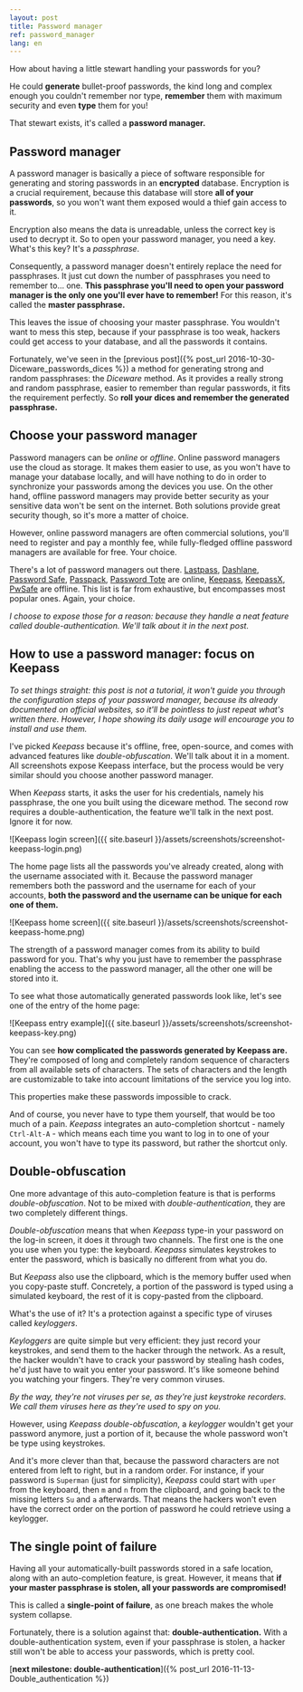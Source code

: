 ```yaml
---
layout: post
title: Password manager
ref: password_manager
lang: en
---
```


How about having a little stewart handling your passwords for you?

He could **generate** bullet-proof passwords, the kind long and complex enough you couldn't remember nor type, **remember** them with maximum security and even **type** them for you!

That stewart exists, it's called a **password manager.**

## Password manager

A password manager is basically a piece of software responsible for generating and storing passwords in an **encrypted** database. Encryption is a crucial requirement, because this database will store **all of your passwords**, so you won't want them exposed would a thief gain access to it.

Encryption also means the data is unreadable, unless the correct key is used to decrypt it. So to open your password manager, you need a key. What's this key? It's a *passphrase*.

Consequently, a password manager doesn't entirely replace the need for passphrases. It just cut down the number of passphrases you need to remember to... one. **This passphrase you'll need to open your password manager is the only one you'll ever have to remember!** For this reason, it's called the **master passphrase.**

This leaves the issue of choosing your master passphrase. You wouldn't want to mess this step, because if your passphrase is too weak, hackers could get access to your database, and all the passwords it contains.

Fortunately, we've seen in the [previous post]({% post_url 2016-10-30-Diceware_passwords_dices %}) a method for generating strong and random passphrases: the *Diceware* method. As it provides a really strong and random passphrase, easier to remember than regular passwords, it fits the requirement perfectly. So **roll your dices and remember the generated passphrase.**

## Choose your password manager

Password managers can be *online* or *offline*. Online password managers use the cloud as storage. It makes them easier to use, as you won't have to manage your database locally, and will have nothing to do in order to synchronize your passwords among the devices you use. On the other hand, offline password managers may provide better security as your sensitive data won't be sent on the internet. Both solutions provide great security though, so it's more a matter of choice.

However, online password managers are often commercial solutions, you'll need to register and pay a monthly fee, while fully-fledged offline password managers are available for free. Your choice.

There's a lot of password managers out there. [Lastpass](https://lastpass.com/fr/), [Dashlane](https://www.dashlane.com/fr/), [Password Safe](https://pwsafe.org/), [Passpack](https://www.passpack.com/), [Password Tote](https://www.passwordtote.com/) are online, [Keepass](http://keepass.info/), [KeepassX](https://www.keepassx.org/), [PwSafe](https://pwsafe.org/) are offline. This list is far from exhaustive, but encompasses most popular ones. Again, your choice.

*I choose to expose those for a reason: because they handle a neat feature called double-authentication. We'll talk about it in the next post.*

## How to use a password manager: focus on Keepass

*To set things straight: this post is not a tutorial, it won't guide you through the configuration steps of your password manager, because its already documented on official websites, so it'll be pointless to just repeat what's written there. However, I hope showing its daily usage will encourage you to install and use them.*

I've picked *Keepass* because it's offline, free, open-source, and comes with advanced features like *double-obfuscation*. We'll talk about it in a moment. All screenshots expose Keepass interface, but the process would be very similar should you choose another password manager.

When *Keepass* starts, it asks the user for his credentials, namely his passphrase, the one you built using the diceware method. The second row requires a double-authentication, the feature we'll talk in the next post. Ignore it for now.

![Keepass login screen]({{ site.baseurl }}/assets/screenshots/screenshot-keepass-login.png)

The home page lists all the passwords you've already created, along with the username associated with it. Because the password manager remembers both the password and the username for each of your accounts, **both the password and the username can be unique for each one of them.**

![Keepass home screen]({{ site.baseurl }}/assets/screenshots/screenshot-keepass-home.png)

The strength of a password manager comes from its ability to build password for you. That's why you just have to remember the passphrase enabling the access to the password manager, all the other one will be stored into it.

To see what those automatically generated passwords look like, let's see one of the entry of the home page:

![Keepass entry example]({{ site.baseurl }}/assets/screenshots/screenshot-keepass-key.png)

You can see **how complicated the passwords generated by Keepass are.** They're composed of long and completely random sequence of characters from all available sets of characters. The sets of characters and the length are customizable to take into account limitations of the service you log into.

This properties make these passwords impossible to crack.

And of course, you never have to type them yourself, that would be too much of a pain. *Keepass* integrates an auto-completion shortcut - namely `Ctrl-Alt-A` - which means each time you want to log in to one of your account, you won't have to type its password, but rather the shortcut only.

## Double-obfuscation

One more advantage of this auto-completion feature is that is performs *double-obfuscation*. Not to be mixed with *double-authentication*, they are two completely different things.

*Double-obfuscation* means that when *Keepass* type-in your password on the log-in screen, it does it through two channels. The first one is the one you use when you type: the keyboard. *Keepass* simulates keystrokes to enter the password, which is basically no different from what you do.

But *Keepass* also use the clipboard, which is the memory buffer used when you copy-paste stuff. Concretely, a portion of the password is typed using a simulated keyboard, the rest of it is copy-pasted from the clipboard.

What's the use of it? It's a protection against a specific type of viruses called *keyloggers*.

*Keyloggers* are quite simple but very efficient: they just record your keystrokes, and send them to the hacker through the network. As a result, the hacker wouldn't have to crack your password by stealing hash codes, he'd just have to wait you enter your password. It's like someone behind you watching your fingers. They're very common viruses.

*By the way, they're not viruses per se, as they're just keystroke recorders. We call them viruses here as they're used to spy on you.*

However, using *Keepass double-obfuscation*, a *keylogger* wouldn't get your password anymore, just a portion of it, because the whole password won't be type using keystrokes.

And it's more clever than that, because the password characters are not entered from left to right, but in a random order. For instance, if your password is `Superman` (just for simplicity), *Keepass* could start with `uper` from the keyboard, then `m` and `n` from the clipboard, and going back to the missing letters `Su` and `a` afterwards. That means the hackers won't even have the correct order on the portion of password he could retrieve using a keylogger.

## The single point of failure

Having all your automatically-built passwords stored in a safe location, along with an auto-completion feature, is great. However, it means that **if your master passphrase is stolen, all your passwords are compromised!**

This is called a **single-point of failure**, as one breach makes the whole system collapse.

Fortunately, there is a solution against that: **double-authentication.** With a double-authentication system, even if your passphrase is stolen, a hacker still won't be able to access your passwords, which is pretty cool.

[**next milestone: double-authentication**]({% post_url 2016-11-13-Double_authentication %})
